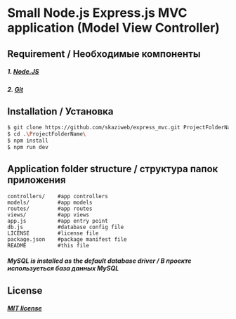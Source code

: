 # Small Node.js Express.js MVC application (Model View Controller)

## Requirement / Необходимые компоненты
##### 1. [Node.JS](https://nodejs.org/en/)
##### 2. [Git](https://git-scm.com)

## Installation / Установка
```sh
$ git clone https://github.com/skaziweb/express_mvc.git ProjectFolderName
$ cd .\ProjectFolderName\
$ npm install
$ npm run dev
```
## Application folder structure / структура папок приложения
    controllers/    #app controllers
    models/         #app models
    routes/         #app routes
    views/          #app views
    app.js          #app entry point
    db.js           #database config file
    LICENSE         #license file
    package.json    #package manifest file
    README          #this file

##### MySQL is installed as the default database driver / В проекте используеться база данных MySQL

## License 
##### [MIT license](https://opensource.org/licenses/MIT)